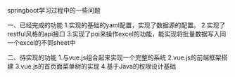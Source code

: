 springboot学习过程中的一些问题

一、已经完成的功能
1.实现的基础的yaml配置，实现了数据源的配置。
2.实现了restful风格的api接口
3.实现了poi来操作excel的功能，能实现将批量数据写入同一个excel的不同sheet中



二、待实现的功能
1.与vue.js组合起来实现一个完整的系统
2.vue.js的前端框架搭建
3.vue.js的首页面菜单树的实现
4.基于Java的权限设计基础
